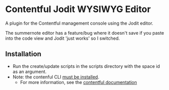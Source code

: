 # Contentful Jodit WYSIWYG Editor

A plugin for the Contentful management console using the Jodit editor.

The summernote editor has a feature/bug where it doesn't save if you paste into the code view and Jodit 'just works' so I switched.

## Installation
- Run the create/update scripts in the scripts directory with the space id as an argument.
- Note: the contenful CLI [must be installed](https://github.com/contentful/contentful-cli#cloud-installation).
    - For more information, see the [contentful documentation](https://github.com/contentful/extensions#managing-extensions)